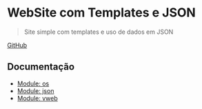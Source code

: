 # WebSite com Templates e JSON

> Site simple com templates e uso de dados em JSON

[GitHub](https://github.com/moixllik/studio/tree/main/v/website)

## Documentação

* [Module: os](https://modules.vlang.io/os.html)
* [Module: json](https://modules.vlang.io/json.html)
* [Module: vweb](https://modules.vlang.io/vweb.html)

